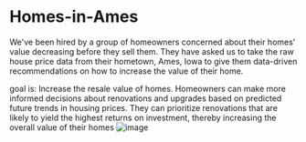 # Homes-in-Ames
We've been hired by a group of homeowners concerned about their homes' value decreasing before they sell them. They have asked us to take the raw house price data from their hometown, Ames, Iowa to give them data-driven recommendations on how to increase the value of their home.

goal is: Increase the resale value of homes. Homeowners can make more informed decisions about renovations and upgrades based on predicted future trends in housing prices. They can prioritize renovations that are likely to yield the highest returns on investment, thereby increasing the overall value of their homes
![image](https://github.com/ashrafabuareesh/Homes-in-Ames/assets/123064338/1e3b7c1f-1ca2-4734-baa5-0f294d417523)
